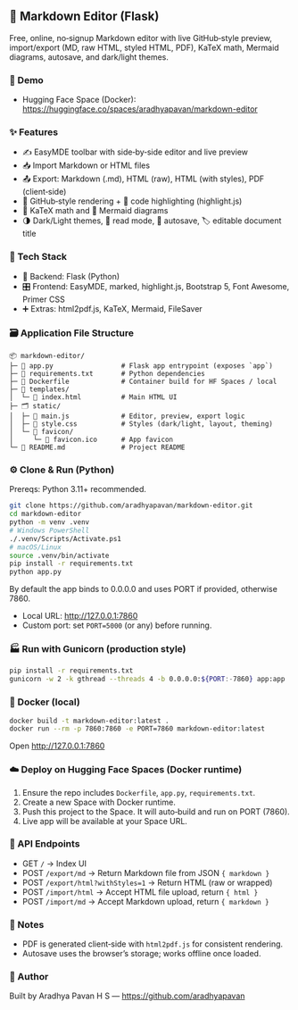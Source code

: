## 📝 Markdown Editor (Flask)

Free, online, no‑signup Markdown editor with live GitHub‑style preview, import/export (MD, raw HTML, styled HTML, PDF), KaTeX math, Mermaid diagrams, autosave, and dark/light themes.

### 🚀 Demo
- Hugging Face Space (Docker): https://huggingface.co/spaces/aradhyapavan/markdown-editor

### ✨ Features
- ✍️ EasyMDE toolbar with side‑by‑side editor and live preview
- 📥 Import Markdown or HTML files
- 📤 Export: Markdown (.md), HTML (raw), HTML (with styles), PDF (client‑side)
- 🧩 GitHub‑style rendering + 🔦 code highlighting (highlight.js)
- 🧮 KaTeX math and 🧜 Mermaid diagrams
- 🌗 Dark/Light themes, 📖 read mode, 💾 autosave, 🏷️ editable document title

### 🧰 Tech Stack
- 🐍 Backend: Flask (Python)
- 🎛️ Frontend: EasyMDE, marked, highlight.js, Bootstrap 5, Font Awesome, Primer CSS
- ➕ Extras: html2pdf.js, KaTeX, Mermaid, FileSaver

### 🗃️ Application File Structure
```text
📦 markdown-editor/
├─ 🐍 app.py                 # Flask app entrypoint (exposes `app`)
├─ 📜 requirements.txt       # Python dependencies
├─ 🐳 Dockerfile             # Container build for HF Spaces / local
├─ 🧩 templates/
│  └─ 📄 index.html          # Main HTML UI
├─ 🗂️ static/
│  ├─ 📜 main.js             # Editor, preview, export logic
│  ├─ 🎨 style.css           # Styles (dark/light, layout, theming)
│  └─ 🧷 favicon/
│     └─ 🧿 favicon.ico      # App favicon
└─ 📘 README.md              # Project README
```

### ⚙️ Clone & Run (Python)
Prereqs: Python 3.11+ recommended.

```bash
git clone https://github.com/aradhyapavan/markdown-editor.git
cd markdown-editor
python -m venv .venv
# Windows PowerShell
./.venv/Scripts/Activate.ps1
# macOS/Linux
source .venv/bin/activate
pip install -r requirements.txt
python app.py
```

By default the app binds to 0.0.0.0 and uses PORT if provided, otherwise 7860.

- Local URL: http://127.0.0.1:7860
- Custom port: set `PORT=5000` (or any) before running.

### 🏭 Run with Gunicorn (production style)
```bash
pip install -r requirements.txt
gunicorn -w 2 -k gthread --threads 4 -b 0.0.0.0:${PORT:-7860} app:app
```

### 🐳 Docker (local)
```bash
docker build -t markdown-editor:latest .
docker run --rm -p 7860:7860 -e PORT=7860 markdown-editor:latest
```
Open http://127.0.0.1:7860

### ☁️ Deploy on Hugging Face Spaces (Docker runtime)
1. Ensure the repo includes `Dockerfile`, `app.py`, `requirements.txt`.
2. Create a new Space with Docker runtime.
3. Push this project to the Space. It will auto‑build and run on PORT (7860).
4. Live app will be available at your Space URL.

### 🔌 API Endpoints
- GET `/` → Index UI
- POST `/export/md` → Return Markdown file from JSON `{ markdown }`
- POST `/export/html?withStyles=1` → Return HTML (raw or wrapped)
- POST `/import/html` → Accept HTML file upload, return `{ html }`
- POST `/import/md` → Accept Markdown upload, return `{ markdown }`

### 📝 Notes
- PDF is generated client‑side with `html2pdf.js` for consistent rendering.
- Autosave uses the browser’s storage; works offline once loaded.

### 👤 Author
Built by Aradhya Pavan H S — https://github.com/aradhyapavan


